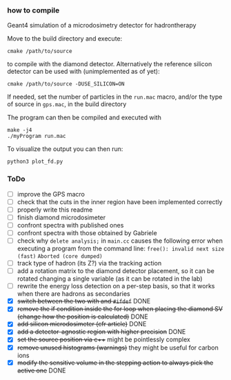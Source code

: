 ### how to compile
Geant4 simulation of a microdosimetry detector for hadrontherapy

Move to the build directory and execute:

    cmake /path/to/source

to compile with the diamond detector. Alternatively the reference silicon detector can be used with (unimplemented as of yet):

    cmake /path/to/source -DUSE_SILICON=ON

If needed, set the number of particles in the `run.mac` macro, and/or the type of source in `gps.mac`, in the build directory

The program can then be compiled and executed with

    make -j4
    ./myProgram run.mac

To visualize the output you can then run:

    python3 plot_fd.py
    
### ToDo
- [ ] improve the GPS macro
- [ ] check that the cuts in the inner region have been implemented correctly
- [ ] properly write this readme
- [ ] finish diamond microdosimeter
- [ ] confront spectra with published ones
- [ ] confront spectra with those obtained by Gabriele
- [ ] check why `delete analysis;` in `main.cc` causes the following error when executing a program from the command line: `free(): invalid next size (fast)`   `Aborted (core dumped)`
- [ ] track type of hadron (its Z?) via the tracking action
- [ ] add a rotation matrix to the diamond detector placement, so it can be rotated changing a single variable (as it can be rotated in the lab)
- [ ] rewrite the energy loss detection on a per-step basis, so that it works when there are hadrons as secondaries
- [x] ~~switch between the two with and `#ifdef`~~ DONE
- [x] ~~remove the if condition inside the for loop when placing the diamond SV (change how the position is calculated)~~ DONE
- [x] ~~add silicon microdosimeter (cfr article)~~ DONE
- [x] ~~add a detector-agnostic region with higher precision~~ DONE
- [x] ~~set the source position via c++~~ might be pointlessly complex
- [x] ~~remove unused histograms (warnings)~~ they might be useful for carbon ions
- [x] ~~modify the sensitive volume in the stepping action to always pick the active one~~ DONE
